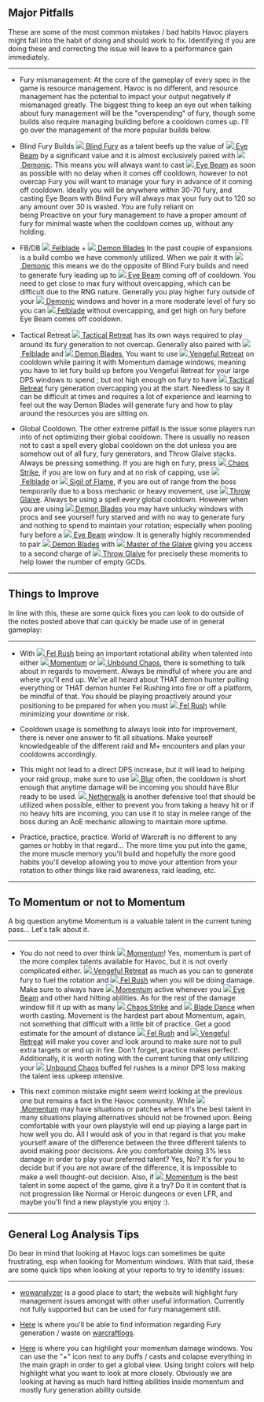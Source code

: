 Major Pitfalls
--------------

These are some of the most common mistakes / bad habits Havoc players might fall into the habit of doing and should work to fix. Identifying if you are doing these and correcting the issue will leave to a performance gain immediately.

* * * * *

-   Fury mismanagement: At the core of the gameplay of every spec in the game is resource management. Havoc is no different, and resource management has the potential to impact your output negatively if mismanaged greatly. The biggest thing to keep an eye out when talking about fury management will be the "overspending" of fury, though some builds also require managing building before a cooldown comes up. I'll go over the management of the more popular builds below.

-   Blind Fury Builds [![](https://wow.zamimg.com/images/wow/icons/tiny/ability_bosskilrogg_deadeye.gif) Blind Fury](https://www.wowhead.com/spell=203550/blind-fury) as a talent beefs up the value of [![](https://wow.zamimg.com/images/wow/icons/tiny/ability_demonhunter_eyebeam.gif) Eye Beam](https://www.wowhead.com/spell=198013/eye-beam) by a significant value and it is almost exclusively paired with [![](https://wow.zamimg.com/images/wow/icons/tiny/spell_shadow_demonform.gif) Demonic](https://www.wowhead.com/spell=213410/demonic). This means you will always want to cast [![](https://wow.zamimg.com/images/wow/icons/tiny/ability_demonhunter_eyebeam.gif) Eye Beam](https://www.wowhead.com/spell=198013/eye-beam) as soon as possible with no delay when it comes off cooldown, however to not overcap Fury you will want to manage your fury in advance of it coming off cooldown. Ideally you will be anywhere within 30-70 fury, and casting Eye Beam with Blind Fury will always max your fury out to 120 so any amount over 30 is wasted. You are fully reliant on being Proactive on your fury management to have a proper amount of fury for minimal waste when the cooldown comes up, without any holding.

-   FB/DB [![](https://wow.zamimg.com/images/wow/icons/tiny/ability_demonhunter_felblade.gif) Felblade](https://www.wowhead.com/spell=213241/felblade) + [![](https://wow.zamimg.com/images/wow/icons/tiny/inv_weapon_shortblade_92.gif) Demon Blades](https://www.wowhead.com/spell=203555/demon-blades) In the past couple of expansions is a build combo we have commonly utilized. When we pair it with [![](https://wow.zamimg.com/images/wow/icons/tiny/spell_shadow_demonform.gif) Demonic](https://www.wowhead.com/spell=213410/demonic) this means we do the opposite of Blind Fury builds and need to generate fury leading up to [![](https://wow.zamimg.com/images/wow/icons/tiny/ability_demonhunter_eyebeam.gif) Eye Beam](https://www.wowhead.com/spell=198013/eye-beam) coming off of cooldown. You need to get close to max fury without overcapping, which can be difficult due to the RNG nature. Generally you play higher fury outside of your [![](https://wow.zamimg.com/images/wow/icons/tiny/spell_shadow_demonform.gif) Demonic](https://www.wowhead.com/spell=213410/demonic) windows and hover in a more moderate level of fury so you can [![](https://wow.zamimg.com/images/wow/icons/tiny/ability_demonhunter_felblade.gif) Felblade](https://www.wowhead.com/spell=213241/felblade) without overcapping, and get high on fury before Eye Beam comes off cooldown.

-   Tactical Retreat [![](https://wow.zamimg.com/images/wow/icons/tiny/ability_demonhunter_vengefulretreat2.gif) Tactical Retreat](https://www.wowhead.com/spell=389688/tactical-retreat) has its own ways required to play around its fury generation to not overcap. Generally also paired with [![](https://wow.zamimg.com/images/wow/icons/tiny/ability_demonhunter_felblade.gif) Felblade](https://www.wowhead.com/spell=213241/felblade) and [![](https://wow.zamimg.com/images/wow/icons/tiny/inv_weapon_shortblade_92.gif) Demon Blades](https://www.wowhead.com/spell=203555/demon-blades), You want to use [![](https://wow.zamimg.com/images/wow/icons/tiny/ability_demonhunter_vengefulretreat2.gif) Vengeful Retreat](https://www.wowhead.com/spell=198793/vengeful-retreat) on cooldown while pairing it with Momentum damage windows, meaning you have to let fury build up before you Vengeful Retreat for your large DPS windows to spend ; but not high enough on fury to have [![](https://wow.zamimg.com/images/wow/icons/tiny/ability_demonhunter_vengefulretreat2.gif) Tactical Retreat](https://www.wowhead.com/spell=389688/tactical-retreat) fury generation overcapping you at the start. Needless to say it can be difficult at times and requires a lot of experience and learning to feel out the way Demon Blades will generate fury and how to play around the resources you are sitting on.

-   Global Cooldown. The other extreme pitfall is the issue some players run into of not optimizing their global cooldown. There is usually no reason not to cast a spell every global cooldown on the dot unless you are somehow out of all fury, fury generators, and Throw Glaive stacks. Always be pressing something. If you are high on fury, press [![](https://wow.zamimg.com/images/wow/icons/tiny/ability_demonhunter_chaosstrike.gif) Chaos Strike](https://www.wowhead.com/spell=162794/chaos-strike), if you are low on fury and at no risk of capping, use [![](https://wow.zamimg.com/images/wow/icons/tiny/ability_demonhunter_felblade.gif) Felblade](https://www.wowhead.com/spell=213241/felblade) or [![](https://wow.zamimg.com/images/wow/icons/tiny/ability_demonhunter_sigilofinquisition.gif) Sigil of Flame](https://www.wowhead.com/spell=389810/sigil-of-flame), if you are out of range from the boss temporarily due to a boss mechanic or heavy movement, use [![](https://wow.zamimg.com/images/wow/icons/tiny/ability_demonhunter_throwglaive.gif) Throw Glaive](https://www.wowhead.com/spell=185123/throw-glaive). Always be using a spell every global cooldown. However when you are using [![](https://wow.zamimg.com/images/wow/icons/tiny/inv_weapon_shortblade_92.gif) Demon Blades](https://www.wowhead.com/spell=203555/demon-blades) you may have unlucky windows with procs and see yourself fury starved and with no way to generate fury and nothing to spend to maintain your rotation; especially when pooling fury before a [![](https://wow.zamimg.com/images/wow/icons/tiny/ability_demonhunter_eyebeam.gif) Eye Beam](https://www.wowhead.com/spell=198013/eye-beam) window. It is generally highly recommended to pair [![](https://wow.zamimg.com/images/wow/icons/tiny/inv_weapon_shortblade_92.gif) Demon Blades](https://www.wowhead.com/spell=203555/demon-blades) with [![](https://wow.zamimg.com/images/wow/icons/tiny/inv_glaive_1h_demonhunter_a_01.gif) Master of the Glaive](https://www.wowhead.com/spell=203556/master-of-the-glaive) giving you access to a second charge of [![](https://wow.zamimg.com/images/wow/icons/tiny/ability_demonhunter_throwglaive.gif) Throw Glaive](https://www.wowhead.com/spell=185123/throw-glaive) for precisely these moments to help lower the number of empty GCDs.

* * * * *

Things to Improve
-----------------

In line with this, these are some quick fixes you can look to do outside of the notes posted above that can quickly be made use of in general gameplay:

* * * * *

-   With [![](https://wow.zamimg.com/images/wow/icons/tiny/ability_demonhunter_felrush.gif) Fel Rush](https://www.wowhead.com/spell=195072/fel-rush) being an important rotational ability when talented into either [![](https://wow.zamimg.com/images/wow/icons/tiny/ability_foundryraid_demolition.gif) Momentum](https://www.wowhead.com/spell=206476/momentum) or [![](https://wow.zamimg.com/images/wow/icons/tiny/artifactability_vengeancedemonhunter_painbringer.gif) Unbound Chaos](https://www.wowhead.com/spell=347461/unbound-chaos), there is something to talk about in regards to movement. Always be mindful of where you are and where you'll end up. We've all heard about THAT demon hunter pulling everything or THAT demon hunter Fel Rushing into fire or off a platform, be mindful of that. You should be playing proactively around your positioning to be prepared for when you must [![](https://wow.zamimg.com/images/wow/icons/tiny/ability_demonhunter_felrush.gif) Fel Rush](https://www.wowhead.com/spell=195072/fel-rush) while minimizing your downtime or risk.

-   Cooldown usage is something to always look into for improvement, there is never one answer to fit all situations. Make yourself knowledgeable of the different raid and M+ encounters and plan your cooldowns accordingly.

-   This might not lead to a direct DPS increase, but it will lead to helping your raid group, make sure to use [![](https://wow.zamimg.com/images/wow/icons/tiny/ability_demonhunter_blur.gif) Blur](https://www.wowhead.com/spell=198589/blur) often, the cooldown is short enough that anytime damage will be incoming you should have Blur ready to be used. [![](https://wow.zamimg.com/images/wow/icons/tiny/spell_warlock_demonsoul.gif) Netherwalk](https://www.wowhead.com/spell=196555/netherwalk) is another defensive tool that should be utilized when possible, either to prevent you from taking a heavy hit or if no heavy hits are incoming, you can use it to stay in melee range of the boss during an AoE mechanic allowing to maintain more uptime.

-   Practice, practice, practice. World of Warcraft is no different to any games or hobby in that regard... The more time you put into the game, the more muscle memory you'll build and hopefully the more good habits you'll develop allowing you to move your attention from your rotation to other things like raid awareness, raid leading, etc.

* * * * *

To Momentum or not to Momentum
------------------------------

A big question anytime Momentum is a valuable talent in the current tuning pass... Let's talk about it.

* * * * *

-   You do not need to over think [![](https://wow.zamimg.com/images/wow/icons/tiny/ability_foundryraid_demolition.gif) Momentum](https://www.wowhead.com/spell=206476/momentum)! Yes, momentum is part of the more complex talents available for Havoc, but it is not overly complicated either. [![](https://wow.zamimg.com/images/wow/icons/tiny/ability_demonhunter_vengefulretreat2.gif) Vengeful Retreat](https://www.wowhead.com/spell=198793/vengeful-retreat) as much as you can to generate fury to fuel the rotation and [![](https://wow.zamimg.com/images/wow/icons/tiny/ability_demonhunter_felrush.gif) Fel Rush](https://www.wowhead.com/spell=195072/fel-rush) when you will be doing damage. Make sure to always have [![](https://wow.zamimg.com/images/wow/icons/tiny/ability_foundryraid_demolition.gif) Momentum](https://www.wowhead.com/spell=206476/momentum) active whenever you [![](https://wow.zamimg.com/images/wow/icons/tiny/ability_demonhunter_eyebeam.gif) Eye Beam](https://www.wowhead.com/spell=198013/eye-beam) and other hard hitting abilities. As for the rest of the damage window fill it up with as many [![](https://wow.zamimg.com/images/wow/icons/tiny/ability_demonhunter_chaosstrike.gif) Chaos Strike](https://www.wowhead.com/spell=162794/chaos-strike) and [![](https://wow.zamimg.com/images/wow/icons/tiny/ability_demonhunter_bladedance.gif) Blade Dance](https://www.wowhead.com/spell=188499/blade-dance) when worth casting. Movement is the hardest part about Momentum, again, not something that difficult with a little bit of practice. Get a good estimate for the amount of distance [![](https://wow.zamimg.com/images/wow/icons/tiny/ability_demonhunter_felrush.gif) Fel Rush](https://www.wowhead.com/spell=195072/fel-rush) and [![](https://wow.zamimg.com/images/wow/icons/tiny/ability_demonhunter_vengefulretreat2.gif) Vengeful Retreat](https://www.wowhead.com/spell=198793/vengeful-retreat) will make you cover and look around to make sure not to pull extra targets or end up in fire. Don't forget, practice makes perfect!. Additionally, it is worth noting with the current tuning that only utilizing your [![](https://wow.zamimg.com/images/wow/icons/tiny/artifactability_vengeancedemonhunter_painbringer.gif) Unbound Chaos](https://www.wowhead.com/spell=347461/unbound-chaos) buffed fel rushes is a minor DPS loss making the talent less upkeep intensive.

-   This next common mistake might seem weird looking at the previous one but remains a fact in the Havoc community. While [![](https://wow.zamimg.com/images/wow/icons/tiny/ability_foundryraid_demolition.gif) Momentum](https://www.wowhead.com/spell=206476/momentum) may have situations or patches where it's the best talent in many situations playing alternatives should not be frowned upon. Being comfortable with your own playstyle will end up playing a large part in how well you do. All I would ask of you in that regard is that you make yourself aware of the difference between the three different talents to avoid making poor decisions. Are you comfortable doing 3% less damage in order to play your preferred talent? Yes, No? It's for you to decide but if you are not aware of the difference, it is impossible to make a well thought-out decision. Also, if [![](https://wow.zamimg.com/images/wow/icons/tiny/ability_foundryraid_demolition.gif) Momentum](https://www.wowhead.com/spell=206476/momentum) is the best talent in some aspect of the game, give it a try? Do it in content that is not progression like Normal or Heroic dungeons or even LFR, and maybe you'll find a new playstyle you enjoy :).

* * * * *

General Log Analysis Tips
-------------------------

Do bear in mind that looking at Havoc logs can sometimes be quite frustrating, esp when looking for Momentum windows. With that said, these are some quick tips when looking at your reports to try to identify issues:

* * * * *

-   [wowanalyzer](https://wowanalyzer.com/) is a good place to start; the website will highlight fury management issues amongst with other useful information. Currently not fully supported but can be used for fury management still.

-   [Here](https://wow.zamimg.com/uploads/guide/images/15124.png) is where you'll be able to find information regarding Fury generation / waste on [warcraftlogs](https://www.warcraftlogs.com/).

-   [Here](https://wow.zamimg.com/uploads/guide/images/15125.png) is where you can highlight your momentum damage windows. You can use the "+" icon next to any buffs / casts and colapse everything in the main graph in order to get a global view. Using bright colors will help highlight what you want to look at more closely. Obviously we are looking at having as much hard hitting abilities inside momentum and mostly fury generation ability outside.